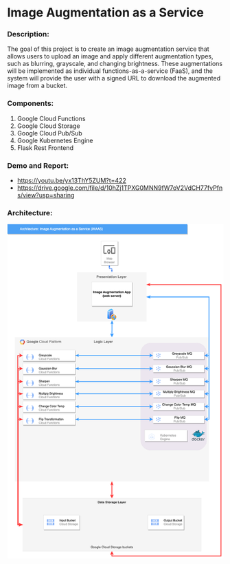 # Image Augmentation as a Service

### Description:
The goal of this project is to create an image augmentation service that allows users to upload an image and apply different augmentation types, such as blurring, grayscale, and changing brightness. These augmentations will be implemented as individual functions-as-a-service (FaaS), and the system will provide the user with a signed URL to download the augmented image from a bucket.

### Components:
1. Google Cloud Functions
2. Google Cloud Storage
3. Google Cloud Pub/Sub
4. Google Kubernetes Engine
5. Flask Rest Frontend

### Demo and Report:
- https://youtu.be/yx13ThY5ZUM?t=422
- https://drive.google.com/file/d/10hZj1TPXG0MNN9fW7oV2VdCH77fvPfns/view?usp=sharing

### Architecture:
![architecture](arc_diagram.png)
